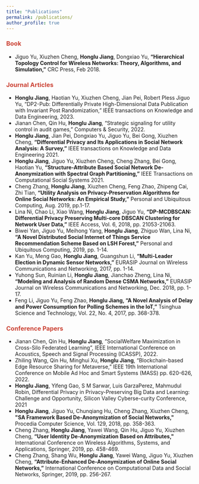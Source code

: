```yaml
---
title: "Publications"
permalink: /publications/
author_profile: true
---
```

### <i class="fa fa-fw fa-book" aria-hidden="true" style="color:#cb4335"></i><font color="#cb4335"> Book</font>

* Jiguo Yu, Xiuzhen Cheng, **Honglu Jiang**, Dongxiao Yu, **“Hierarchical Topology Control for Wireless Networks: Theory, Algorithms, and Simulation,”** CRC Press, Feb 2018.

### <i class="fa fa-fw fa-book-open" aria-hidden="true" style="color:#cb4335"></i><font color="#cb4335"> Journal Articles</font>
* **Honglu Jiang**, Haotian Yu, Xiuzhen Cheng, Jian Pei, Robert Pless Jiguo Yu, “DP2-Pub: Differentially Private High-Dimensional Data Publication with Invariant Post Randomization,” IEEE transactions on Knowledge and Data Engineering, 2023.
* Jianan Chen, Qin Hu, **Honglu Jiang**, “Strategic signaling for utility control in audit
games,” Computers & Security, 2022.
* **Honglu Jiang**, Jian Pei, Dongxiao Yu, Jiguo Yu, Bei Gong, Xiuzhen Cheng, **“Differential Privacy and Its Applications in Social Network Analysis: A Survey,”** IEEE transactions on Knowledge and Data Engineering 2021.    
* **Honglu Jiang**, Jiguo Yu, Xiuzhen Cheng, Cheng Zhang, Bei Gong, Haotian Yu, **“Structure-Attribute Based Social Network De-Anonymization with Spectral Graph Partitioning,”** IEEE Transactions on Computational Social Systems 2021.  
* Cheng Zhang, **Honglu Jiang**, Xiuzhen Cheng, Feng Zhao, Zhipeng Cai, Zhi Tian, **“Utility Analysis on Privacy-Preservation Algorithms for Online Social Networks: An Empirical Study,”** Personal and Ubiquitous Computing, Aug. 2019, pp.1-17.
* Lina Ni, Chao Li, Xiao Wang, **Honglu Jiang**, Jiguo Yu, **“DP-MCDBSCAN: Differential Privacy Preserving Multi-core DBSCAN Clustering for Network User Data,”** IEEE Access, Vol. 6, 2018, pp. 21053-21063.
* Biwei Yan, Jiguo Yu, Meihong Yang, **Honglu Jiang**, Zhiguo Wan, Lina Ni, **“A Novel Distributed Social Internet of Things Service Recommendation Scheme Based on LSH Forest,”** Personal and Ubiquitous Computing, 2019, pp. 1-14.
* Kan Yu, Meng Gao, **Honglu Jiang**, Guangshun Li, **“Multi-Leader Election in Dynamic Sensor Networks,”** EURASIP Journal on Wireless Communications and Networking, 2017, pp. 1-14.
* Yuhong Sun, Ruinian Li, **Honglu Jiang**, Jianchao Zheng, Lina Ni, **“Modeling and Analysis of Random Dense CSMA Networks,”** EURASIP Journal on Wireless Communications and Networking, Dec. 2018, pp. 1-17.
* Feng Li, Jiguo Yu, Feng Zhao, **Honglu Jiang, “A Novel Analysis of Delay and Power Consumption for Polling Schemes in the IoT,”** Tsinghua Science and Technology, Vol. 22, No. 4, 2017, pp. 368-378.

### <i class="fa fa-fw fa-book-open" aria-hidden="true" style="color:#cb4335"></i><font color="#cb4335"> Conference Papers</font>
* Jianan Chen, Qin Hu, **Honglu Jiang**, ”SocialWelfare Maximization in Cross-Silo Federated Learning”, IEEE International Conference on Acoustics, Speech and Signal Processing (ICASSP), 2022.
*  Zhiling Wang, Qin Hu, Minghui Xu, **Honglu Jiang**, “Blockchain-based Edge Resource Sharing for Metaverse,” IEEE 19th International Conference on Mobile Ad Hoc and Smart Systems (MASS) pp. 620-626, 2022.
*  **Honglu Jiang**, Yifeng Gao, S M Sarwar, Luis GarzaPerez, Mahmudul Robin, Differential Privacy in Privacy-Preserving Big Data and Learning: Challenge and Opportunity, Silicon Valley Cyberse-curity Conference, 2021
* **Honglu Jiang**, Jiguo Yu, Chunqiang Hu, Cheng Zhang, Xiuzhen Cheng, **"SA Framework Based De-Anonymization of Social Networks,"** Procedia Computer Science, Vol. 129, 2018, pp. 358-363.
* Cheng Zhang, **Honglu Jiang**, Yawei Wang, Qin Hu, Jiguo Yu, Xiuzhen Cheng, **“User Identity De-Anonymization Based on Attributes,"** International Conference on Wireless Algorithms, Systems, and Applications, Springer, 2019, pp. 458-469. 
* Cheng Zhang, Shang Wu, **Honglu Jiang**, Yawei Wang, Jiguo Yu, Xiuzhen Cheng, **“Attribute-Enhanced De-Anonymization of Online Social Networks,”** International Conference on Computational Data and Social Networks, Springer, 2019, pp. 256-267.

